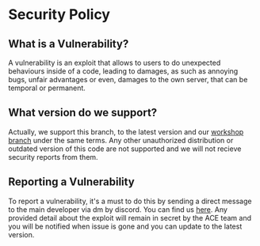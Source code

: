 # Security Policy

## What is a Vulnerability?

A vulnerability is an exploit that allows to users to do unexpected behaviours inside of a code, leading to damages, as such as
annoying bugs, unfair advantages or even, damages to the own server, that can be temporal or permanent.

## What version do we support?
Actually, we support this branch, to the latest version and our [workshop branch]() under the same terms. 
Any other unauthorized distribution or outdated version of this code are not supported and we will not recieve security reports from them.

## Reporting a Vulnerability

To report a vulnerability, it's a must to do this by sending a direct message to the main developer via dm by discord. You can find us [here](https://discord.gg/Y8aEYU6).
Any provided detail about the exploit will remain in secret by the ACE team and you will be notified when issue is gone and you can update to the latest version.
